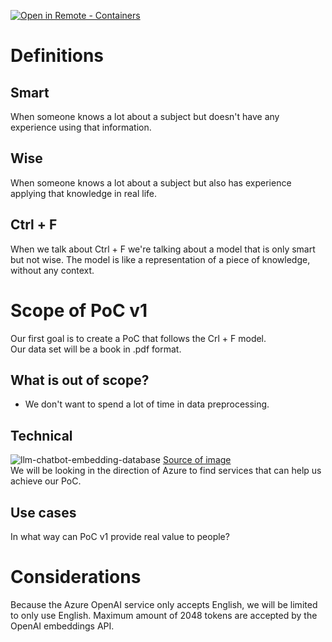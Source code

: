 [
    ![Open in Remote - Containers](
        https://img.shields.io/static/v1?label=Remote%20-%20Containers&message=Open&color=blue&logo=visualstudiocode
    )
](
    https://vscode.dev/redirect?url=vscode://ms-vscode-remote.remote-containers/cloneInVolume?url=https://github.com/XpiritBV/Generative-AI-PoC
)

# Definitions

## Smart
When someone knows a lot about a subject but doesn't have any experience using that information.

## Wise
When someone knows a lot about a subject but also has experience applying that knowledge in real life.

## Ctrl + F
When we talk about Ctrl + F we're talking about a model that is only smart but not wise.
The model is like a representation of a piece of knowledge, without any context.



# Scope of PoC v1
Our first goal is to create a PoC that follows the Crl + F model.  
Our data set will be a book in .pdf format.

## What is out of scope?
- We don't want to spend a lot of time in data preprocessing.

## Technical
![llm-chatbot-embedding-database](https://user-images.githubusercontent.com/7449547/235882195-766d157f-90e7-4f1f-abaa-08131b36cef4.jpg)
[Source of image](https://bdtechtalks.com/2023/05/01/customize-chatgpt-llm-embeddings/)  
We will be looking in the direction of Azure to find services that can help us achieve our PoC.  

## Use cases
In what way can PoC v1 provide real value to people?



# Considerations
Because the Azure OpenAI service only accepts English, we will be limited to only use English.
Maximum amount of 2048 tokens are accepted by the OpenAI embeddings API.

